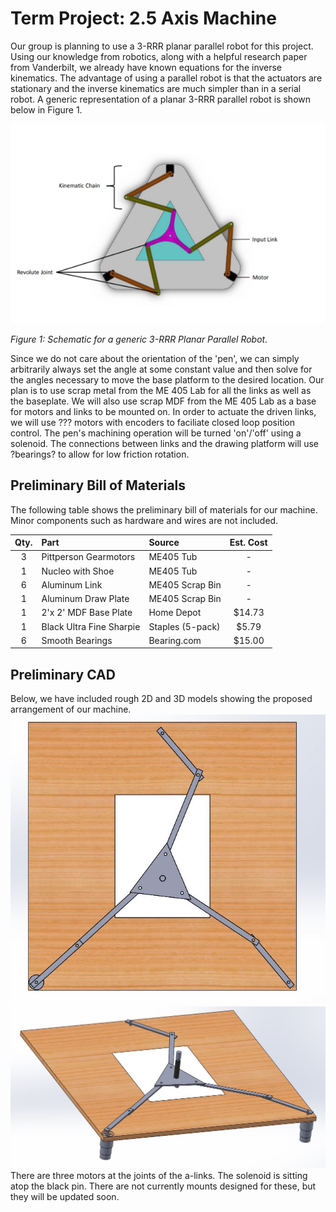 # Term Project: 2.5 Axis Machine
Our group is planning to use a 3-RRR planar parallel robot for this
project. Using our knowledge from robotics, along with a helpful
research paper from Vanderbilt, we already have known equations for the
inverse kinematics. The advantage of using a parallel robot is that
the actuators are stationary and the inverse kinematics are much
simpler than in a serial robot. A generic representation of a planar
3-RRR parallel robot is shown below in Figure 1.

![3-RRR Planar Parallel Robot!](rrr_robot.png)

*Figure 1: Schematic for a generic 3-RRR Planar Parallel Robot.*

Since we do not care about the orientation of the 'pen', we can simply
arbitrarily always set the angle at some constant value and then solve
for the angles necessary to move the base platform to the desired
location. Our plan is to use scrap metal from the ME 405 Lab for all
the links as well as the baseplate. We will also use scrap MDF from the
ME 405 Lab as a base for motors and links to be mounted on.
In order to actuate the driven links, we will use ??? motors with
encoders to faciliate closed loop position control. The pen's machining
operation will be turned 'on'/'off' using a solenoid. The connections
between links and the drawing platform will use ?bearings? to allow
for low friction rotation.

## Preliminary Bill of Materials
The following table shows the preliminary bill of materials for our
machine. Minor components such as hardware and wires are not included.

| Qty. | Part                     | Source                | Est. Cost |
|:----:|:-------------------------|:----------------------|:---------:|
|  3   | Pittperson Gearmotors    | ME405 Tub             |     -     |
|  1   | Nucleo with Shoe         | ME405 Tub             |     -     |
|  6   | Aluminum Link            | ME405 Scrap Bin       |     -     |
|  1   | Aluminum Draw Plate      | ME405 Scrap Bin       |     -     |
|  1   | 2'x 2' MDF Base Plate    | Home Depot            |  $14.73   |
|  1   | Black Ultra Fine Sharpie | Staples (5-pack)      |   $5.79   |
|  6   | Smooth Bearings          | Bearing.com           |  $15.00   |

## Preliminary CAD
Below, we have included rough 2D and 3D models showing the proposed
arrangement of our machine.
![3-RRR Planar Parallel Robot Top View!](3R_top_cad.JPG)
![3-RRR Planar Parallel Robot Isometric View!](3R_iso_2.JPG)
There are three motors at the joints of the a-links. The solenoid is sitting 
atop the black pin. There are not currently mounts designed for these, but 
they will be updated soon. 

